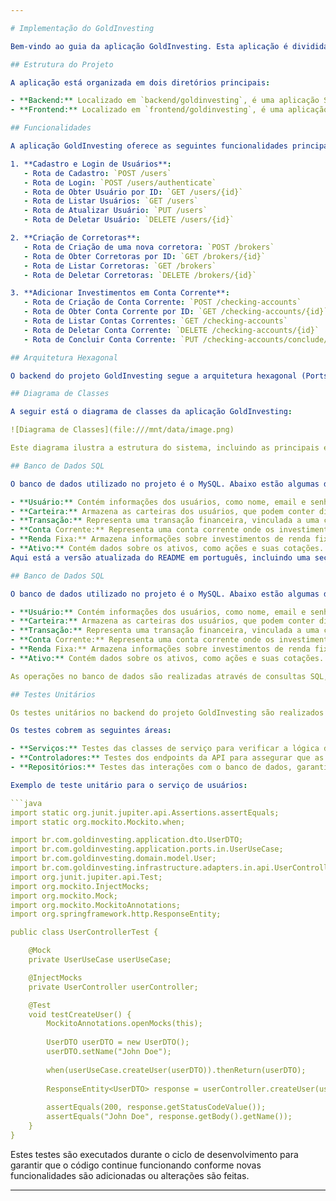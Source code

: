 ```yaml
---

# Implementação do GoldInvesting

Bem-vindo ao guia da aplicação GoldInvesting. Esta aplicação é dividida em duas partes principais: um backend em Java Spring Boot e um frontend em React.js. Utilizamos Docker e Docker Compose para containerizar a aplicação, simplificando seu desenvolvimento e implantação.

## Estrutura do Projeto

A aplicação está organizada em dois diretórios principais:

- **Backend:** Localizado em `backend/goldinvesting`, é uma aplicação Spring Boot executando em Java 21.
- **Frontend:** Localizado em `frontend/goldinvesting`, é uma aplicação React.js.

## Funcionalidades

A aplicação GoldInvesting oferece as seguintes funcionalidades principais:

1. **Cadastro e Login de Usuários**:
   - Rota de Cadastro: `POST /users`
   - Rota de Login: `POST /users/authenticate`
   - Rota de Obter Usuário por ID: `GET /users/{id}`
   - Rota de Listar Usuários: `GET /users`
   - Rota de Atualizar Usuário: `PUT /users`
   - Rota de Deletar Usuário: `DELETE /users/{id}`

2. **Criação de Corretoras**:
   - Rota de Criação de uma nova corretora: `POST /brokers`
   - Rota de Obter Corretoras por ID: `GET /brokers/{id}`
   - Rota de Listar Corretoras: `GET /brokers`
   - Rota de Deletar Corretoras: `DELETE /brokers/{id}`

3. **Adicionar Investimentos em Conta Corrente**:
   - Rota de Criação de Conta Corrente: `POST /checking-accounts`
   - Rota de Obter Conta Corrente por ID: `GET /checking-accounts/{id}`
   - Rota de Listar Contas Correntes: `GET /checking-accounts`
   - Rota de Deletar Conta Corrente: `DELETE /checking-accounts/{id}`
   - Rota de Concluir Conta Corrente: `PUT /checking-accounts/conclude/{id}`

## Arquitetura Hexagonal

O backend do projeto GoldInvesting segue a arquitetura hexagonal (Ports and Adapters), que facilita a separação de responsabilidades e a testabilidade do código. Essa abordagem permite que a lógica de negócios seja independente dos detalhes de implementação, como frameworks e bibliotecas externos. As portas (ports) definem interfaces que a lógica de negócios expõe, enquanto os adaptadores (adapters) implementam essas interfaces para interagir com o mundo exterior (ex.: APIs, banco de dados).

## Diagrama de Classes

A seguir está o diagrama de classes da aplicação GoldInvesting:

![Diagrama de Classes](file:///mnt/data/image.png)

Este diagrama ilustra a estrutura do sistema, incluindo as principais entidades, seus atributos e métodos, bem como as relações entre elas.

## Banco de Dados SQL

O banco de dados utilizado no projeto é o MySQL. Abaixo estão algumas das principais tabelas e seus relacionamentos:

- **Usuário:** Contém informações dos usuários, como nome, email e senha.
- **Carteira:** Armazena as carteiras dos usuários, que podem conter diversas transações e investimentos.
- **Transação:** Representa uma transação financeira, vinculada a uma carteira específica.
- **Conta Corrente:** Representa uma conta corrente onde os investimentos são adicionados.
- **Renda Fixa:** Armazena informações sobre investimentos de renda fixa.
- **Ativo:** Contém dados sobre os ativos, como ações e suas cotações.
Aqui está a versão atualizada do README em português, incluindo uma seção sobre os testes unitários realizados no backend:

## Banco de Dados SQL

O banco de dados utilizado no projeto é o MySQL. Abaixo estão algumas das principais tabelas e seus relacionamentos:

- **Usuário:** Contém informações dos usuários, como nome, email e senha.
- **Carteira:** Armazena as carteiras dos usuários, que podem conter diversas transações e investimentos.
- **Transação:** Representa uma transação financeira, vinculada a uma carteira específica.
- **Conta Corrente:** Representa uma conta corrente onde os investimentos são adicionados.
- **Renda Fixa:** Armazena informações sobre investimentos de renda fixa.
- **Ativo:** Contém dados sobre os ativos, como ações e suas cotações.

As operações no banco de dados são realizadas através de consultas SQL, utilizando o ORM do Spring Boot para facilitar a interação com o MySQL.

## Testes Unitários

Os testes unitários no backend do projeto GoldInvesting são realizados utilizando JUnit, um framework popular para testes em Java. Esses testes garantem que as diferentes partes do código funcionem conforme esperado, ajudando a identificar e corrigir erros durante o desenvolvimento. 

Os testes cobrem as seguintes áreas:

- **Serviços:** Testes das classes de serviço para verificar a lógica de negócios.
- **Controladores:** Testes dos endpoints da API para assegurar que as requisições e respostas estejam corretas.
- **Repositórios:** Testes das interações com o banco de dados, garantindo que as operações de CRUD funcionem corretamente.

Exemplo de teste unitário para o serviço de usuários:

```java
import static org.junit.jupiter.api.Assertions.assertEquals;
import static org.mockito.Mockito.when;

import br.com.goldinvesting.application.dto.UserDTO;
import br.com.goldinvesting.application.ports.in.UserUseCase;
import br.com.goldinvesting.domain.model.User;
import br.com.goldinvesting.infrastructure.adapters.in.api.UserController;
import org.junit.jupiter.api.Test;
import org.mockito.InjectMocks;
import org.mockito.Mock;
import org.mockito.MockitoAnnotations;
import org.springframework.http.ResponseEntity;

public class UserControllerTest {

    @Mock
    private UserUseCase userUseCase;

    @InjectMocks
    private UserController userController;

    @Test
    void testCreateUser() {
        MockitoAnnotations.openMocks(this);
        
        UserDTO userDTO = new UserDTO();
        userDTO.setName("John Doe");
        
        when(userUseCase.createUser(userDTO)).thenReturn(userDTO);
        
        ResponseEntity<UserDTO> response = userController.createUser(userDTO);
        
        assertEquals(200, response.getStatusCodeValue());
        assertEquals("John Doe", response.getBody().getName());
    }
}
```

Estes testes são executados durante o ciclo de desenvolvimento para garantir que o código continue funcionando conforme novas funcionalidades são adicionadas ou alterações são feitas.

---
```

